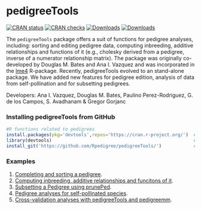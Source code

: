 pedigreeTools
=========

[![CRAN status](https://www.r-pkg.org/badges/version/pedigreeTools?color=green)](https://CRAN.R-project.org/package=pedigreeTools)
[![CRAN checks](https://badges.cranchecks.info/worst/pedigreeTools.svg)](https://cran.r-project.org/web/checks/check_results_pedigreeTools.html)
[![Downloads](https://cranlogs.r-pkg.org/badges/grand-total/pedigreeTools)](http://www.r-pkg.org/pkg/pedigreeTools)
[![Downloads](http://cranlogs.r-pkg.org/badges/pedigreeTools?color=blue)](http://www.r-pkg.org/pkg/pedigreeTools)


The ```pedigreeTools``` package offers a suit of functions for pedigree analyses, 
including: sorting and editing pedigree data, computing inbreeding, 
additive relationships and functions of it (e.g., cholesky derived from a pedigree, 
inverse of a numerator relationship matrix). The package was originally 
co-developed by Douglas M. Bates and Ana I. Vazquez and was incorporated in 
the [lme4](https://CRAN.R-project.org/package=lme4) R-package. Recently, 
pedigreeTools evolved to an stand-alone package. We have added new 
features for pedigree edition, analysis of data from self-pollination 
and for subsetting pedigrees.

Developers: Ana I. Vazquez, Douglas M. Bates,
Paulino Perez-Rodriguez, G. de los Campos, S. Avadhanam & Gregor Gorjanc

### Installing pedigreeTools from GitHub

```R
#R functions related to pedigrees
install.packages(pkg='devtools',repos='https://cran.r-project.org/')  #1# install devtools
library(devtools)                                                     #2# load the library
install_git('https://github.com/Rpedigree/pedigreeTools/')            #3# install pedigreeTools from GitHub
```
### Examples
 
  1. [Completing and sorting a pedigree](https://github.com/Rpedigree/pedigreeTools/blob/master/inst/examples/example1.md).
  2. [Computing inbreeding, additive relationships and funcitons of it](https://github.com/Rpedigree/pedigreeTools/blob/master/inst/examples/example2.md).
  3. [Subsetting a Pedigree using prunePed](https://github.com/Rpedigree/pedigreeTools/blob/master/inst/examples/example3.md).
  4. [Pedigree analyses for self-pollinated species](https://github.com/Rpedigree/pedigreeTools/blob/master/inst/examples/example4.md).
  5. [Cross-validation analyses with pedigreeTools and pedigreemm](https://github.com/Rpedigree/pedigreeTools/blob/master/inst/examples/example5.md).

